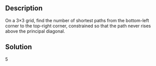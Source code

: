 ## **Description**

On a 3×3 grid, find the number of shortest paths from the bottom-left corner to the top-right corner, constrained so that the path never rises above the principal diagonal.

## **Solution**

5
